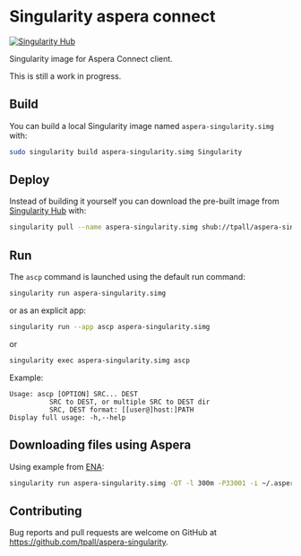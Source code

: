 # Singularity aspera connect

[![Singularity Hub](https://www.singularity-hub.org/static/img/hosted-singularity--hub-%23e32929.svg)](https://singularity-hub.org/collections/2200)

Singularity image for Aspera Connect client.

This is still a work in progress.

## Build

You can build a local Singularity image named `aspera-singularity.simg` with:

```sh
sudo singularity build aspera-singularity.simg Singularity
```

## Deploy

Instead of building it yourself you can download the pre-built image from
[Singularity Hub](https://www.singularity-hub.org) with:

```sh
singularity pull --name aspera-singularity.simg shub://tpall/aspera-singularity
```

## Run

The `ascp` command is launched using the default run command:

```sh
singularity run aspera-singularity.simg
```

or as an explicit app:

```sh
singularity run --app ascp aspera-singularity.simg
```

or

```sh
singularity exec aspera-singularity.simg ascp
```

Example:

```console
Usage: ascp [OPTION] SRC... DEST
          SRC to DEST, or multiple SRC to DEST dir
          SRC, DEST format: [[user@]host:]PATH
Display full usage: -h,--help
```

## Downloading files using Aspera
Using example from [ENA](https://www.ebi.ac.uk/ena/browse/read-download#downloading_files_aspera):

```sh
singularity run aspera-singularity.simg -QT -l 300m -P33001 -i ~/.aspera/connect/etc/asperaweb_id_dsa.openssh era-fasp@fasp.sra.ebi.ac.uk:/vol1/fastq/ERR036/ERR036000/ERR036000_1.fastq.gz .
```

## Contributing

Bug reports and pull requests are welcome on GitHub at
https://github.com/tpall/aspera-singularity.
